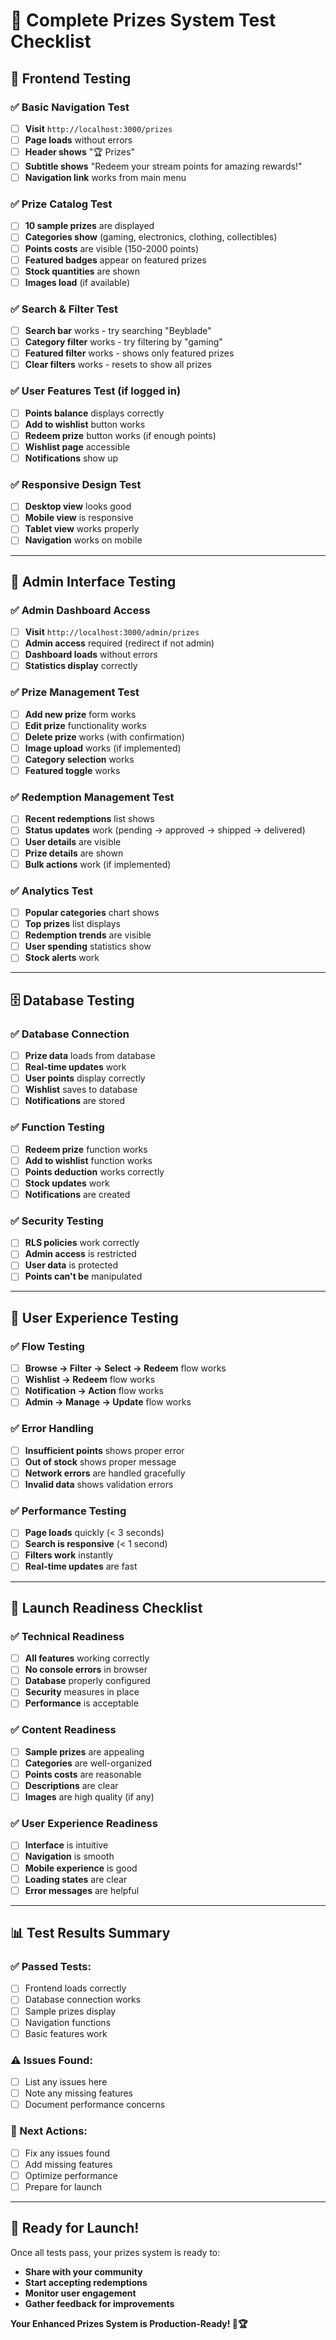 # 🧪 **Complete Prizes System Test Checklist**

## 🎯 **Frontend Testing**

### **✅ Basic Navigation Test**

- [ ] **Visit** `http://localhost:3000/prizes`
- [ ] **Page loads** without errors
- [ ] **Header shows** "🏆 Prizes"
- [ ] **Subtitle shows** "Redeem your stream points for amazing rewards!"
- [ ] **Navigation link** works from main menu

### **✅ Prize Catalog Test**

- [ ] **10 sample prizes** are displayed
- [ ] **Categories show** (gaming, electronics, clothing, collectibles)
- [ ] **Points costs** are visible (150-2000 points)
- [ ] **Featured badges** appear on featured prizes
- [ ] **Stock quantities** are shown
- [ ] **Images load** (if available)

### **✅ Search & Filter Test**

- [ ] **Search bar** works - try searching "Beyblade"
- [ ] **Category filter** works - try filtering by "gaming"
- [ ] **Featured filter** works - shows only featured prizes
- [ ] **Clear filters** works - resets to show all prizes

### **✅ User Features Test (if logged in)**

- [ ] **Points balance** displays correctly
- [ ] **Add to wishlist** button works
- [ ] **Redeem prize** button works (if enough points)
- [ ] **Wishlist page** accessible
- [ ] **Notifications** show up

### **✅ Responsive Design Test**

- [ ] **Desktop view** looks good
- [ ] **Mobile view** is responsive
- [ ] **Tablet view** works properly
- [ ] **Navigation** works on mobile

---

## 🔧 **Admin Interface Testing**

### **✅ Admin Dashboard Access**

- [ ] **Visit** `http://localhost:3000/admin/prizes`
- [ ] **Admin access** required (redirect if not admin)
- [ ] **Dashboard loads** without errors
- [ ] **Statistics display** correctly

### **✅ Prize Management Test**

- [ ] **Add new prize** form works
- [ ] **Edit prize** functionality works
- [ ] **Delete prize** works (with confirmation)
- [ ] **Image upload** works (if implemented)
- [ ] **Category selection** works
- [ ] **Featured toggle** works

### **✅ Redemption Management Test**

- [ ] **Recent redemptions** list shows
- [ ] **Status updates** work (pending → approved → shipped → delivered)
- [ ] **User details** are visible
- [ ] **Prize details** are shown
- [ ] **Bulk actions** work (if implemented)

### **✅ Analytics Test**

- [ ] **Popular categories** chart shows
- [ ] **Top prizes** list displays
- [ ] **Redemption trends** are visible
- [ ] **User spending** statistics show
- [ ] **Stock alerts** work

---

## 🗄️ **Database Testing**

### **✅ Database Connection**

- [ ] **Prize data** loads from database
- [ ] **Real-time updates** work
- [ ] **User points** display correctly
- [ ] **Wishlist** saves to database
- [ ] **Notifications** are stored

### **✅ Function Testing**

- [ ] **Redeem prize** function works
- [ ] **Add to wishlist** function works
- [ ] **Points deduction** works correctly
- [ ] **Stock updates** work
- [ ] **Notifications** are created

### **✅ Security Testing**

- [ ] **RLS policies** work correctly
- [ ] **Admin access** is restricted
- [ ] **User data** is protected
- [ ] **Points can't be** manipulated

---

## 🎉 **User Experience Testing**

### **✅ Flow Testing**

- [ ] **Browse → Filter → Select → Redeem** flow works
- [ ] **Wishlist → Redeem** flow works
- [ ] **Notification → Action** flow works
- [ ] **Admin → Manage → Update** flow works

### **✅ Error Handling**

- [ ] **Insufficient points** shows proper error
- [ ] **Out of stock** shows proper message
- [ ] **Network errors** are handled gracefully
- [ ] **Invalid data** shows validation errors

### **✅ Performance Testing**

- [ ] **Page loads** quickly (< 3 seconds)
- [ ] **Search is responsive** (< 1 second)
- [ ] **Filters work** instantly
- [ ] **Real-time updates** are fast

---

## 🚀 **Launch Readiness Checklist**

### **✅ Technical Readiness**

- [ ] **All features** working correctly
- [ ] **No console errors** in browser
- [ ] **Database** properly configured
- [ ] **Security** measures in place
- [ ] **Performance** is acceptable

### **✅ Content Readiness**

- [ ] **Sample prizes** are appealing
- [ ] **Categories** are well-organized
- [ ] **Points costs** are reasonable
- [ ] **Descriptions** are clear
- [ ] **Images** are high quality (if any)

### **✅ User Experience Readiness**

- [ ] **Interface** is intuitive
- [ ] **Navigation** is smooth
- [ ] **Mobile experience** is good
- [ ] **Loading states** are clear
- [ ] **Error messages** are helpful

---

## 📊 **Test Results Summary**

### **✅ Passed Tests:**

- [ ] Frontend loads correctly
- [ ] Database connection works
- [ ] Sample prizes display
- [ ] Navigation functions
- [ ] Basic features work

### **⚠️ Issues Found:**

- [ ] List any issues here
- [ ] Note any missing features
- [ ] Document performance concerns

### **🎯 Next Actions:**

- [ ] Fix any issues found
- [ ] Add missing features
- [ ] Optimize performance
- [ ] Prepare for launch

---

## 🎊 **Ready for Launch!**

Once all tests pass, your prizes system is ready to:

- **Share with your community**
- **Start accepting redemptions**
- **Monitor user engagement**
- **Gather feedback for improvements**

**Your Enhanced Prizes System is Production-Ready! 🚀🏆**
